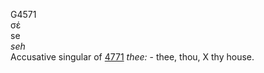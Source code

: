 <body>
  <p>G4571<br>  σέ  <br> se  <br><i>seh </i><br>Accusative singular of <a href="g4771.htm">4771</a>  <i>thee:</i> - thee, thou, X thy house.<br></p>
 </body>